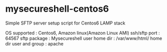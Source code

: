 # mysecureshell-centos6

Simple SFTP server setup script for Centos6 LAMP stack

OS supported : Centos6, Amazon linux(Amazon Linux AMI)
ssh/sftp port : 64567
sftp package : Mysecureshell
user home dir : /var/www/html/
home dir user and group : apache
